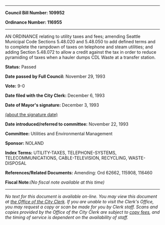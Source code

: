 

********

**Council Bill Number: 109952**
   
**Ordinance Number: 116955**
********

 AN ORDINANCE relating to utility taxes and fees; amending Seattle Municipal Code Sections 5.48.020 and 5.48.050 to add defined terms and to complete the rampdown of taxes on telephone and steam utilities; and adding Section 5.48.072 to allow a credit against the tax in order to reduce pyramiding of taxes when a hauler dumps CDL Waste at a transfer station.

**Status:** Passed
   
**Date passed by Full Council:** November 29, 1993
   
**Vote:** 9-0
   
**Date filed with the City Clerk:** December 6, 1993
   
**Date of Mayor's signature:** December 3, 1993
   
[(about the signature date)](/~public/approvaldate.htm)
   
   
   
**Date introduced/referred to committee:** November 22, 1993
   
**Committee:** Utilities and Environmental Management
   
**Sponsor:** NOLAND
   
   
**Index Terms:** UTILITY-TAXES, TELEPHONE-SYSTEMS, TELECOMMUNICATIONS, CABLE-TELEVISION, RECYCLING, WASTE-DISPOSAL

**References/Related Documents:** Amending: Ord 62662, 115908, 116460

**Fiscal Note:**_(No fiscal note available at this time)_
********

_No text for this document is available on-line. You may view this document at [the Office of the City Clerk](http://www.seattle.gov/leg/clerk/contactUs.htm). If you are unable to visit the Clerk's Office, you may request a copy or scan be made for you by Clerk staff. Scans and copies provided by the Office of the City Clerk are subject to [copy fees](http://clerk.seattle.gov/~public/clerkfees.htm), and the timing of service is dependent on the availability of staff._


